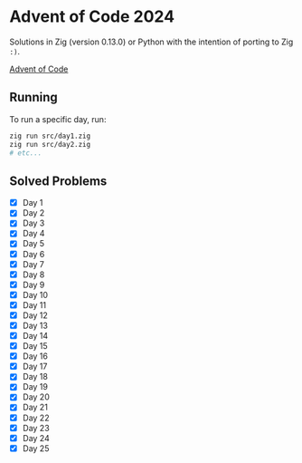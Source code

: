 # Advent of Code 2024

Solutions in Zig (version 0.13.0) or Python with the intention of porting to Zig `:)`.

[Advent of Code](https://adventofcode.com/2024)

## Running

To run a specific day, run:

```bash
zig run src/day1.zig
zig run src/day2.zig
# etc...
```

## Solved Problems

- [x] Day 1
- [x] Day 2
- [x] Day 3
- [x] Day 4
- [x] Day 5
- [x] Day 6
- [x] Day 7
- [x] Day 8
- [x] Day 9
- [x] Day 10
- [x] Day 11
- [x] Day 12
- [x] Day 13
- [x] Day 14
- [x] Day 15
- [x] Day 16
- [x] Day 17
- [x] Day 18
- [x] Day 19
- [x] Day 20
- [x] Day 21
- [x] Day 22
- [x] Day 23
- [x] Day 24
- [x] Day 25
